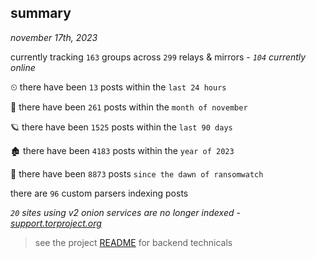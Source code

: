 
## summary
_november 17th, 2023_

currently tracking `163` groups across `299` relays & mirrors - _`104` currently online_

⏲ there have been `13` posts within the `last 24 hours`

🦈 there have been `261` posts within the `month of november`

🪐 there have been `1525` posts within the `last 90 days`

🏚 there have been `4183` posts within the `year of 2023`

🦕 there have been `8873` posts `since the dawn of ransomwatch`

there are `96` custom parsers indexing posts

_`20` sites using v2 onion services are no longer indexed - [support.torproject.org](https://support.torproject.org/onionservices/v2-deprecation/)_

> see the project [README](https://github.com/joshhighet/ransomwatch#ransomwatch--) for backend technicals
